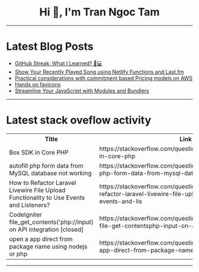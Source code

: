 <h1 align="center">Hi 👋, I'm Tran Ngoc Tam</h1>

---

# Latest Blog Posts 
<!-- BLOG-POST-LIST:START -->
- [GitHub Streak: What I Learned? 🚀💻](https://dev.to/perisicnikola37/github-streak-what-i-learned-b8k)
- [Show Your Recently Played Song using Netlify Functions and Last.fm](https://dev.to/yordiverkroost/show-your-recently-played-song-using-netlify-functions-and-lastfm-407b)
- [Practical considerations with commitment based Pricing models on AWS](https://dev.to/virajnadkarni/practical-considerations-with-commitment-based-pricing-models-on-aws-3l6h)
- [Hands on favicons](https://dev.to/algoorgoal/hands-on-favicons-3j8)
- [Streamline Your JavaScript with Modules and Bundlers](https://dev.to/dipakahirav/streamline-your-javascript-with-modules-and-bundlers-3ebo)
<!-- BLOG-POST-LIST:END -->

---

# Latest stack oveflow activity
<table>
  <tr><th>Title</th><th>Link</th></tr>
  <!-- STACKOVERFLOW:START --><tr><td>Box SDK in Core PHP</td><td>https://stackoverflow.com/questions/78605896/box-sdk-in-core-php</td></tr><tr><td>autofill php form data from MySQL database not working</td><td>https://stackoverflow.com/questions/78605887/autofill-php-form-data-from-mysql-database-not-working</td></tr><tr><td>How to Refactor Laravel Livewire File Upload Functionality to Use Events and Listeners?</td><td>https://stackoverflow.com/questions/78605866/how-to-refactor-laravel-livewire-file-upload-functionality-to-use-events-and-lis</td></tr><tr><td>CodeIgniter file_get_contents&lpar;&#39;php://input&rpar; on API integration [closed]</td><td>https://stackoverflow.com/questions/78605736/codeigniter-file-get-contentsphp-input-on-api-integration</td></tr><tr><td>open a app direct from package name using nodejs or php</td><td>https://stackoverflow.com/questions/78605439/open-a-app-direct-from-package-name-using-nodejs-or-php</td></tr><!-- STACKOVERFLOW:END -->
</table>

---


